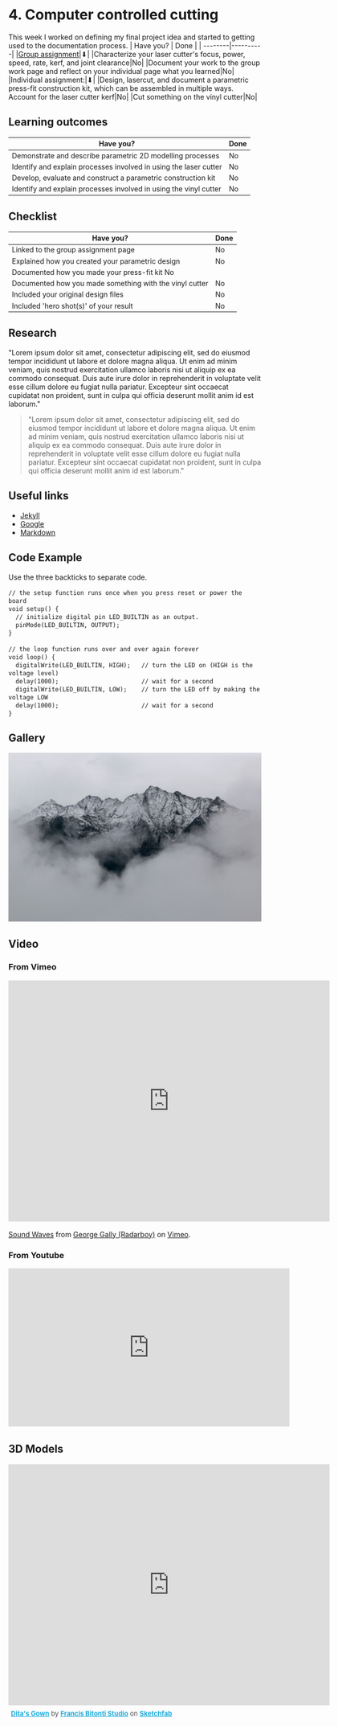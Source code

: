 # 4. Computer controlled cutting

This week I worked on defining my final project idea and started to getting used to the documentation process.
| Have you? | Done |
| --------|----------|
|[Group assignment](https://fabacademy.org/2022/labs/incitefocus/group%20projects/computer-controlled-machining/)|&#11015;|
|Characterize your laser cutter's focus, power, speed, rate, kerf, and joint clearance|No|
|Document your work to the group work page and reflect on your individual page what you learned|No|
|Individual assignment:|&#11015;|
|Design, lasercut, and document a parametric press-fit construction kit, which can be assembled in multiple ways. Account for the laser cutter kerf|No|
|Cut something on the vinyl cutter|No|

## Learning outcomes

| Have you? | Done |
| --------|----------|
|Demonstrate and describe parametric 2D modelling processes|No|
|Identify and explain processes involved in using the laser cutter|No|
|Develop, evaluate and construct a parametric construction kit |No|
|Identify and explain processes involved in using the vinyl cutter |No|


## Checklist

| Have you? | Done |
| --------|----------|
| Linked to the group assignment page | No |
| Explained how you created your parametric design| No |
| Documented how you made your press-fit kit No |
| Documented how you made something with the vinyl cutter| No |
| Included your original design files| No |
| Included 'hero shot(s)' of your result  | No |


## Research

"Lorem ipsum dolor sit amet, consectetur adipiscing elit, sed do eiusmod tempor incididunt ut labore et dolore magna aliqua. Ut enim ad minim veniam, quis nostrud exercitation ullamco laboris nisi ut aliquip ex ea commodo consequat. Duis aute irure dolor in reprehenderit in voluptate velit esse cillum dolore eu fugiat nulla pariatur. Excepteur sint occaecat cupidatat non proident, sunt in culpa qui officia deserunt mollit anim id est laborum."

> "Lorem ipsum dolor sit amet, consectetur adipiscing elit, sed do eiusmod tempor incididunt ut labore et dolore magna aliqua. Ut enim ad minim veniam, quis nostrud exercitation ullamco laboris nisi ut aliquip ex ea commodo consequat. Duis aute irure dolor in reprehenderit in voluptate velit esse cillum dolore eu fugiat nulla pariatur. Excepteur sint occaecat cupidatat non proident, sunt in culpa qui officia deserunt mollit anim id est laborum."

## Useful links

- [Jekyll](http://jekyll.org)
- [Google](http://google.com)
- [Markdown](https://en.wikipedia.org/wiki/Markdown)

## Code Example

Use the three backticks to separate code.

```
// the setup function runs once when you press reset or power the board
void setup() {
  // initialize digital pin LED_BUILTIN as an output.
  pinMode(LED_BUILTIN, OUTPUT);
}

// the loop function runs over and over again forever
void loop() {
  digitalWrite(LED_BUILTIN, HIGH);   // turn the LED on (HIGH is the voltage level)
  delay(1000);                       // wait for a second
  digitalWrite(LED_BUILTIN, LOW);    // turn the LED off by making the voltage LOW
  delay(1000);                       // wait for a second
}
```

## Gallery

![](../images/sample-photo.jpg)

## Video

### From Vimeo

<iframe src="https://player.vimeo.com/video/10048961" width="640" height="480" frameborder="0" webkitallowfullscreen mozallowfullscreen allowfullscreen></iframe>
<p><a href="https://vimeo.com/10048961">Sound Waves</a> from <a href="https://vimeo.com/radarboy">George Gally (Radarboy)</a> on <a href="https://vimeo.com">Vimeo</a>.</p>

### From Youtube

<iframe width="560" height="315" src="https://www.youtube.com/embed/jjNgJFemlC4" frameborder="0" allow="autoplay; encrypted-media" allowfullscreen></iframe>

## 3D Models

<div class="sketchfab-embed-wrapper"><iframe width="640" height="480" src="https://sketchfab.com/models/658c8f8a2f3042c3ad7bdedd83f1c915/embed" frameborder="0" allow="autoplay; fullscreen; vr" mozallowfullscreen="true" webkitallowfullscreen="true"></iframe>

<p style="font-size: 13px; font-weight: normal; margin: 5px; color: #4A4A4A;">
    <a href="https://sketchfab.com/models/658c8f8a2f3042c3ad7bdedd83f1c915?utm_medium=embed&utm_source=website&utm_campaign=share-popup" target="_blank" style="font-weight: bold; color: #1CAAD9;">Dita&#39;s Gown</a>
    by <a href="https://sketchfab.com/francisbitontistudio?utm_medium=embed&utm_source=website&utm_campaign=share-popup" target="_blank" style="font-weight: bold; color: #1CAAD9;">Francis Bitonti Studio</a>
    on <a href="https://sketchfab.com?utm_medium=embed&utm_source=website&utm_campaign=share-popup" target="_blank" style="font-weight: bold; color: #1CAAD9;">Sketchfab</a>
</p>
</div>

